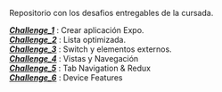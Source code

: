 Repositorio con los desafios entregables de la cursada.

__***[Challenge_1]***__ : Crear aplicación Expo. <br>
__***[Challenge_2]***__ : Lista optimizada. <br>
__***[Challenge_3]***__ : Switch y elementos externos. <br>
__***[Challenge_4]***__ : Vistas y Navegación <br>
__***[Challenge_5]***__ : Tab Navigation & Redux  <br>
__***[Challenge_6]***__ : Device Features  <br>


[Challenge_1]: <https://github.com/KingMacking/KM-MobileAppsDev/tree/Challenge_1>
[Challenge_2]: <https://github.com/KingMacking/KM-MobileAppsDev/tree/Challenge_2>
[Challenge_3]: <https://github.com/KingMacking/KM-MobileAppsDev/tree/Challenge_3>
[Challenge_4]: <https://github.com/KingMacking/KM-MobileAppsDev/tree/Challenge_4>
[Challenge_5]: <https://github.com/KingMacking/KM-MobileAppsDev/tree/Challenge_5>
[Challenge_6]: <https://github.com/KingMacking/KM-MobileAppsDev/tree/Challenge_6>
